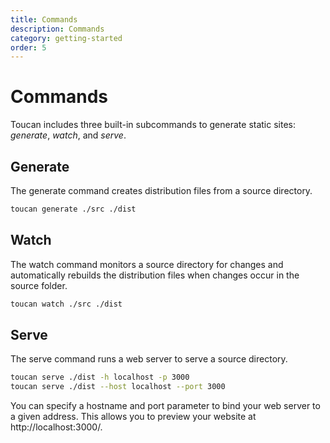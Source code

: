 ```yaml
---
title: Commands
description: Commands
category: getting-started
order: 5
---
```


# Commands

Toucan includes three built-in subcommands to generate static sites: _generate_, _watch_, and _serve_. 

## Generate

The generate command creates distribution files from a source directory.

```sh
toucan generate ./src ./dist
```

## Watch

The watch command monitors a source directory for changes and automatically rebuilds the distribution files when changes occur in the source folder.

```sh
toucan watch ./src ./dist
``` 

## Serve

The serve command runs a web server to serve a source directory.

```sh
toucan serve ./dist -h localhost -p 3000
toucan serve ./dist --host localhost --port 3000
``` 

You can specify a hostname and port parameter to bind your web server to a given address. This allows you to preview your website at http://localhost:3000/.
